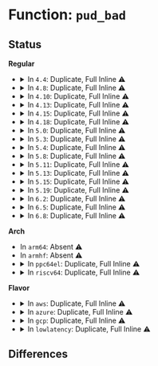 # Function: <code>pud_bad</code>

## Status
<b>Regular</b>
<ul>
<li>
<details>
<summary>In <code>4.4</code>: Duplicate, Full Inline ⚠️</summary>

**Collision:** Static Duplication

**Inline:** Full

**Transformation:** False

**Instances:**

```
In mm/gup.c (ffffffff811ba837)
Location: arch/x86/include/asm/pgtable.h:615
Inline: True
Inline callers:
  - mm/gup.c:follow_page_mask
```
```
In mm/memory.c (ffffffff811bc236)
Location: arch/x86/include/asm/pgtable.h:615
Inline: True
Inline callers:
  - mm/memory.c:free_pgd_range
  - mm/memory.c:unmap_page_range
  - mm/memory.c:copy_page_range
```
```
In mm/mprotect.c (ffffffff811c85e9)
Location: arch/x86/include/asm/pgtable.h:615
Inline: True
Inline callers:
  - mm/mprotect.c:change_protection_range
```
```
In mm/mremap.c (ffffffff811c93c9)
Location: arch/x86/include/asm/pgtable.h:615
Inline: True
Inline callers:
  - mm/mremap.c:move_page_tables
```
```
In mm/vmalloc.c (ffffffff811ce397)
Location: arch/x86/include/asm/pgtable.h:615
Inline: True
```
```
In mm/pagewalk.c (ffffffff811cfeb9)
Location: arch/x86/include/asm/pgtable.h:615
Inline: True
```
```
In mm/swapfile.c (ffffffff811d428e)
Location: arch/x86/include/asm/pgtable.h:615
Inline: True
Inline callers:
  - mm/swapfile.c:unuse_mm
```
</details>
</li>
<li>
<details>
<summary>In <code>4.8</code>: Duplicate, Full Inline ⚠️</summary>

**Collision:** Static Duplication

**Inline:** Full

**Transformation:** False

**Instances:**

```
In mm/gup.c (ffffffff811d4f0a)
Location: arch/x86/include/asm/pgtable.h:652
Inline: True
Inline callers:
  - mm/gup.c:follow_page_mask
```
```
In mm/memory.c (ffffffff811d8d70)
Location: arch/x86/include/asm/pgtable.h:652
Inline: True
Inline callers:
  - mm/memory.c:unmap_page_range
  - mm/memory.c:copy_page_range
  - mm/memory.c:free_pgd_range
```
```
In mm/mprotect.c (ffffffff811e47c0)
Location: arch/x86/include/asm/pgtable.h:652
Inline: True
Inline callers:
  - mm/mprotect.c:change_protection_range
```
```
In mm/mremap.c (ffffffff811e57b1)
Location: arch/x86/include/asm/pgtable.h:652
Inline: True
Inline callers:
  - mm/mremap.c:move_page_tables
```
```
In mm/vmalloc.c (ffffffff811eaf3d)
Location: arch/x86/include/asm/pgtable.h:652
Inline: True
```
```
In mm/pagewalk.c (ffffffff811ed008)
Location: arch/x86/include/asm/pgtable.h:652
Inline: True
```
```
In mm/swapfile.c (ffffffff811f208b)
Location: arch/x86/include/asm/pgtable.h:652
Inline: True
Inline callers:
  - mm/swapfile.c:unuse_mm
```
</details>
</li>
<li>
<details>
<summary>In <code>4.10</code>: Duplicate, Full Inline ⚠️</summary>

**Collision:** Static Duplication

**Inline:** Full

**Transformation:** False

**Instances:**

```
In mm/gup.c (ffffffff811e4f2a)
Location: arch/x86/include/asm/pgtable.h:652
Inline: True
Inline callers:
  - mm/gup.c:follow_page_mask
```
```
In mm/memory.c (ffffffff811e823b)
Location: arch/x86/include/asm/pgtable.h:652
Inline: True
Inline callers:
  - mm/memory.c:unmap_page_range
  - mm/memory.c:copy_page_range
  - mm/memory.c:free_pgd_range
```
```
In mm/mprotect.c (ffffffff811f47e0)
Location: arch/x86/include/asm/pgtable.h:652
Inline: True
Inline callers:
  - mm/mprotect.c:change_protection_range
```
```
In mm/mremap.c (ffffffff811f59f0)
Location: arch/x86/include/asm/pgtable.h:652
Inline: True
Inline callers:
  - mm/mremap.c:move_page_tables
```
```
In mm/pagewalk.c (ffffffff811f73f8)
Location: arch/x86/include/asm/pgtable.h:652
Inline: True
```
```
In mm/vmalloc.c (ffffffff811fc19d)
Location: arch/x86/include/asm/pgtable.h:652
Inline: True
```
```
In mm/swapfile.c (ffffffff81202a7e)
Location: arch/x86/include/asm/pgtable.h:652
Inline: True
Inline callers:
  - mm/swapfile.c:unuse_mm
```
</details>
</li>
<li>
<details>
<summary>In <code>4.13</code>: Duplicate, Full Inline ⚠️</summary>

**Collision:** Static Duplication

**Inline:** Full

**Transformation:** False

**Instances:**

```
In mm/gup.c (ffffffff811ef547)
Location: arch/x86/include/asm/pgtable.h:791
Inline: True
```
```
In mm/memory.c (ffffffff811f1a88)
Location: arch/x86/include/asm/pgtable.h:791
Inline: True
Inline callers:
  - mm/memory.c:__follow_pte_pmd
  - mm/memory.c:copy_page_range
  - mm/memory.c:free_pgd_range
```
```
In mm/mprotect.c (ffffffff811ff739)
Location: arch/x86/include/asm/pgtable.h:791
Inline: True
Inline callers:
  - mm/mprotect.c:change_protection_range
```
```
In mm/mremap.c (ffffffff812007ba)
Location: arch/x86/include/asm/pgtable.h:791
Inline: True
Inline callers:
  - mm/mremap.c:move_page_tables
```
```
In mm/vmalloc.c (ffffffff81205724)
Location: arch/x86/include/asm/pgtable.h:791
Inline: True
Inline callers:
  - mm/vmalloc.c:vmalloc_to_page
```
```
In mm/swapfile.c (ffffffff8120daa7)
Location: arch/x86/include/asm/pgtable.h:791
Inline: True
Inline callers:
  - mm/swapfile.c:unuse_mm
```
</details>
</li>
<li>
<details>
<summary>In <code>4.15</code>: Duplicate, Full Inline ⚠️</summary>

**Collision:** Static Duplication

**Inline:** Full

**Transformation:** False

**Instances:**

```
In mm/gup.c (ffffffff81206cf0)
Location: arch/x86/include/asm/pgtable.h:799
Inline: True
```
```
In mm/memory.c (ffffffff81208811)
Location: arch/x86/include/asm/pgtable.h:799
Inline: True
Inline callers:
  - mm/memory.c:__follow_pte_pmd
  - mm/memory.c:copy_page_range
  - mm/memory.c:free_pgd_range
```
```
In mm/mprotect.c (ffffffff81217cd0)
Location: arch/x86/include/asm/pgtable.h:799
Inline: True
Inline callers:
  - mm/mprotect.c:change_protection_range
```
```
In mm/mremap.c (ffffffff81218f8b)
Location: arch/x86/include/asm/pgtable.h:799
Inline: True
Inline callers:
  - mm/mremap.c:move_page_tables
```
```
In mm/vmalloc.c (ffffffff8121f71e)
Location: arch/x86/include/asm/pgtable.h:799
Inline: True
Inline callers:
  - mm/vmalloc.c:vmalloc_to_page
```
```
In mm/swapfile.c (ffffffff81228d3d)
Location: arch/x86/include/asm/pgtable.h:799
Inline: True
Inline callers:
  - mm/swapfile.c:unuse_mm
```
</details>
</li>
<li>
<details>
<summary>In <code>4.18</code>: Duplicate, Full Inline ⚠️</summary>

**Collision:** Static Duplication

**Inline:** Full

**Transformation:** False

**Instances:**

```
In mm/gup.c (ffffffff812274ee)
Location: arch/x86/include/asm/pgtable.h:841
Inline: True
```
```
In mm/memory.c (ffffffff8122984a)
Location: arch/x86/include/asm/pgtable.h:841
Inline: True
Inline callers:
  - mm/memory.c:__follow_pte_pmd
  - mm/memory.c:copy_page_range
  - mm/memory.c:free_pgd_range
```
```
In mm/mprotect.c (ffffffff81239b11)
Location: arch/x86/include/asm/pgtable.h:841
Inline: True
Inline callers:
  - mm/mprotect.c:change_protection
```
```
In mm/mremap.c (ffffffff8123a957)
Location: arch/x86/include/asm/pgtable.h:841
Inline: True
Inline callers:
  - mm/mremap.c:move_page_tables
```
```
In mm/vmalloc.c (ffffffff81240e9c)
Location: arch/x86/include/asm/pgtable.h:841
Inline: True
Inline callers:
  - mm/vmalloc.c:vmalloc_to_page
```
```
In mm/swapfile.c (ffffffff8124a03d)
Location: arch/x86/include/asm/pgtable.h:841
Inline: True
Inline callers:
  - mm/swapfile.c:unuse_vma
```
</details>
</li>
<li>
<details>
<summary>In <code>5.0</code>: Duplicate, Full Inline ⚠️</summary>

**Collision:** Static Duplication

**Inline:** Full

**Transformation:** False

**Instances:**

```
In mm/gup.c (ffffffff8123ac91)
Location: arch/x86/include/asm/pgtable.h:866
Inline: True
```
```
In mm/memory.c (ffffffff8123cd5a)
Location: arch/x86/include/asm/pgtable.h:866
Inline: True
Inline callers:
  - mm/memory.c:__follow_pte_pmd
  - mm/memory.c:copy_page_range
  - mm/memory.c:free_pgd_range
```
```
In mm/mprotect.c (ffffffff8124d434)
Location: arch/x86/include/asm/pgtable.h:866
Inline: True
Inline callers:
  - mm/mprotect.c:change_protection_range
```
```
In mm/mremap.c (ffffffff8124eb5a)
Location: arch/x86/include/asm/pgtable.h:866
Inline: True
Inline callers:
  - mm/mremap.c:move_page_tables
```
```
In mm/vmalloc.c (ffffffff81254bac)
Location: arch/x86/include/asm/pgtable.h:866
Inline: True
Inline callers:
  - mm/vmalloc.c:vmalloc_to_page
```
```
In mm/swapfile.c (ffffffff8125e67d)
Location: arch/x86/include/asm/pgtable.h:866
Inline: True
Inline callers:
  - mm/swapfile.c:unuse_vma
```
</details>
</li>
<li>
<details>
<summary>In <code>5.3</code>: Duplicate, Full Inline ⚠️</summary>

**Collision:** Static Duplication

**Inline:** Full

**Transformation:** False

**Instances:**

```
In mm/gup.c (ffffffff8124c70e)
Location: arch/x86/include/asm/pgtable.h:883
Inline: True
```
```
In mm/memory.c (ffffffff8124e9c8)
Location: arch/x86/include/asm/pgtable.h:883
Inline: True
Inline callers:
  - mm/memory.c:__follow_pte_pmd
  - mm/memory.c:copy_page_range
  - mm/memory.c:free_pud_range
```
```
In mm/mprotect.c (ffffffff8125fc2e)
Location: arch/x86/include/asm/pgtable.h:883
Inline: True
Inline callers:
  - mm/mprotect.c:change_protection_range
```
```
In mm/mremap.c (ffffffff81260eaf)
Location: arch/x86/include/asm/pgtable.h:883
Inline: True
Inline callers:
  - mm/mremap.c:move_page_tables
```
```
In mm/vmalloc.c (ffffffff81266f5c)
Location: arch/x86/include/asm/pgtable.h:883
Inline: True
Inline callers:
  - mm/vmalloc.c:vmalloc_to_page
```
```
In mm/swapfile.c (ffffffff8127b8ca)
Location: arch/x86/include/asm/pgtable.h:883
Inline: True
Inline callers:
  - mm/swapfile.c:try_to_unuse
```
</details>
</li>
<li>
<details>
<summary>In <code>5.4</code>: Duplicate, Full Inline ⚠️</summary>

**Collision:** Static Duplication

**Inline:** Full

**Transformation:** False

**Instances:**

```
In mm/gup.c (ffffffff8125ac3e)
Location: arch/x86/include/asm/pgtable.h:883
Inline: True
```
```
In mm/memory.c (ffffffff8125cf65)
Location: arch/x86/include/asm/pgtable.h:883
Inline: True
Inline callers:
  - mm/memory.c:__follow_pte_pmd
  - mm/memory.c:copy_page_range
  - mm/memory.c:free_pud_range
```
```
In mm/mprotect.c (ffffffff8126e4ee)
Location: arch/x86/include/asm/pgtable.h:883
Inline: True
Inline callers:
  - mm/mprotect.c:change_protection_range
```
```
In mm/mremap.c (ffffffff8126f648)
Location: arch/x86/include/asm/pgtable.h:883
Inline: True
Inline callers:
  - mm/mremap.c:move_page_tables
```
```
In mm/vmalloc.c (ffffffff8127585c)
Location: arch/x86/include/asm/pgtable.h:883
Inline: True
Inline callers:
  - mm/vmalloc.c:vmalloc_to_page
```
```
In mm/swapfile.c (ffffffff8128b3aa)
Location: arch/x86/include/asm/pgtable.h:883
Inline: True
Inline callers:
  - mm/swapfile.c:try_to_unuse
```
</details>
</li>
<li>
<details>
<summary>In <code>5.8</code>: Duplicate, Full Inline ⚠️</summary>

**Collision:** Static Duplication

**Inline:** Full

**Transformation:** False

**Instances:**

```
In mm/gup.c (ffffffff81288fa1)
Location: arch/x86/include/asm/pgtable.h:887
Inline: True
```
```
In mm/memory.c (ffffffff8128d593)
Location: arch/x86/include/asm/pgtable.h:887
Inline: True
Inline callers:
  - mm/memory.c:__follow_pte_pmd
  - mm/memory.c:__handle_mm_fault
  - mm/memory.c:apply_to_p4d_range
  - mm/memory.c:unmap_page_range
  - mm/memory.c:copy_page_range
  - mm/memory.c:free_pud_range
```
```
In mm/mprotect.c (ffffffff8129eee5)
Location: arch/x86/include/asm/pgtable.h:887
Inline: True
Inline callers:
  - mm/mprotect.c:change_p4d_range
```
```
In mm/mremap.c (ffffffff8129fb62)
Location: arch/x86/include/asm/pgtable.h:887
Inline: True
Inline callers:
  - mm/mremap.c:get_old_pmd
```
```
In mm/vmalloc.c (ffffffff812a7272)
Location: arch/x86/include/asm/pgtable.h:887
Inline: True
Inline callers:
  - mm/vmalloc.c:vmalloc_to_page
```
```
In mm/swapfile.c (ffffffff812bdd86)
Location: arch/x86/include/asm/pgtable.h:887
Inline: True
Inline callers:
  - mm/swapfile.c:unuse_p4d_range
```
```
In mm/mapping_dirty_helpers.c (ffffffff8130ca76)
Location: arch/x86/include/asm/pgtable.h:887
Inline: True
Inline callers:
  - mm/mapping_dirty_helpers.c:wp_clean_pud_entry
```
</details>
</li>
<li>
<details>
<summary>In <code>5.11</code>: Duplicate, Full Inline ⚠️</summary>

**Collision:** Static Duplication

**Inline:** Full

**Transformation:** False

**Instances:**

```
In mm/gup.c (ffffffff81292c81)
Location: arch/x86/include/asm/pgtable.h:886
Inline: True
```
```
In mm/memory.c (ffffffff8129fa44)
Location: arch/x86/include/asm/pgtable.h:886
Inline: True
Inline callers:
  - mm/memory.c:follow_invalidate_pte
  - mm/memory.c:__handle_mm_fault
  - mm/memory.c:__apply_to_page_range
  - mm/memory.c:unmap_page_range
  - mm/memory.c:copy_p4d_range
  - mm/memory.c:free_pud_range
```
```
In mm/mprotect.c (ffffffff812aa2a9)
Location: arch/x86/include/asm/pgtable.h:886
Inline: True
Inline callers:
  - mm/mprotect.c:change_p4d_range
```
```
In mm/mremap.c (ffffffff812aafea)
Location: arch/x86/include/asm/pgtable.h:886
Inline: True
Inline callers:
  - mm/mremap.c:get_old_pud
```
```
In mm/vmalloc.c (ffffffff812b24f2)
Location: arch/x86/include/asm/pgtable.h:886
Inline: True
Inline callers:
  - mm/vmalloc.c:vmalloc_to_page
```
```
In mm/swapfile.c (ffffffff812c98aa)
Location: arch/x86/include/asm/pgtable.h:886
Inline: True
Inline callers:
  - mm/swapfile.c:unuse_p4d_range
```
```
In mm/mapping_dirty_helpers.c (ffffffff813189b6)
Location: arch/x86/include/asm/pgtable.h:886
Inline: True
Inline callers:
  - mm/mapping_dirty_helpers.c:wp_clean_pud_entry
```
</details>
</li>
<li>
<details>
<summary>In <code>5.13</code>: Duplicate, Full Inline ⚠️</summary>

**Collision:** Static Duplication

**Inline:** Full

**Transformation:** False

**Instances:**

```
In mm/gup.c (ffffffff812986b6)
Location: arch/x86/include/asm/pgtable.h:886
Inline: True
```
```
In mm/memory.c (ffffffff812a52bd)
Location: arch/x86/include/asm/pgtable.h:886
Inline: True
Inline callers:
  - mm/memory.c:follow_invalidate_pte
  - mm/memory.c:__handle_mm_fault
  - mm/memory.c:apply_to_pud_range
  - mm/memory.c:unmap_page_range
  - mm/memory.c:copy_p4d_range
  - mm/memory.c:free_pud_range
```
```
In mm/mprotect.c (ffffffff812af6e9)
Location: arch/x86/include/asm/pgtable.h:886
Inline: True
Inline callers:
  - mm/mprotect.c:change_p4d_range
```
```
In mm/mremap.c (ffffffff812b042c)
Location: arch/x86/include/asm/pgtable.h:886
Inline: True
Inline callers:
  - mm/mremap.c:get_old_pud
```
```
In mm/vmalloc.c (ffffffff812b8c15)
Location: arch/x86/include/asm/pgtable.h:886
Inline: True
Inline callers:
  - mm/vmalloc.c:vmalloc_to_page
  - mm/vmalloc.c:vunmap_range_noflush
```
```
In mm/swapfile.c (ffffffff812d0518)
Location: arch/x86/include/asm/pgtable.h:886
Inline: True
Inline callers:
  - mm/swapfile.c:unuse_vma
```
```
In mm/mapping_dirty_helpers.c (ffffffff8131eba6)
Location: arch/x86/include/asm/pgtable.h:886
Inline: True
Inline callers:
  - mm/mapping_dirty_helpers.c:wp_clean_pud_entry
```
</details>
</li>
<li>
<details>
<summary>In <code>5.15</code>: Duplicate, Full Inline ⚠️</summary>

**Collision:** Static Duplication

**Inline:** Full

**Transformation:** False

**Instances:**

```
In mm/gup.c (ffffffff812d90f8)
Location: arch/x86/include/asm/pgtable.h:857
Inline: True
```
```
In mm/memory.c (ffffffff812e681a)
Location: arch/x86/include/asm/pgtable.h:857
Inline: True
Inline callers:
  - mm/memory.c:follow_invalidate_pte
  - mm/memory.c:__handle_mm_fault
  - mm/memory.c:apply_to_pud_range
  - mm/memory.c:unmap_page_range
  - mm/memory.c:copy_p4d_range
  - mm/memory.c:free_pud_range
```
```
In mm/mprotect.c (ffffffff812f0f1b)
Location: arch/x86/include/asm/pgtable.h:857
Inline: True
Inline callers:
  - mm/mprotect.c:change_p4d_range
```
```
In mm/mremap.c (ffffffff812f1c6e)
Location: arch/x86/include/asm/pgtable.h:857
Inline: True
Inline callers:
  - mm/mremap.c:get_old_pud
```
```
In mm/vmalloc.c (ffffffff812fb1ca)
Location: arch/x86/include/asm/pgtable.h:857
Inline: True
Inline callers:
  - mm/vmalloc.c:vmalloc_to_page
  - mm/vmalloc.c:vunmap_range_noflush
  - mm/vmalloc.c:vunmap_range_noflush
```
```
In mm/swapfile.c (ffffffff81315a63)
Location: arch/x86/include/asm/pgtable.h:857
Inline: True
Inline callers:
  - mm/swapfile.c:unuse_vma
```
```
In mm/mapping_dirty_helpers.c (ffffffff8136bf86)
Location: arch/x86/include/asm/pgtable.h:857
Inline: True
Inline callers:
  - mm/mapping_dirty_helpers.c:wp_clean_pud_entry
```
</details>
</li>
<li>
<details>
<summary>In <code>5.19</code>: Duplicate, Full Inline ⚠️</summary>

**Collision:** Static Duplication

**Inline:** Full

**Transformation:** False

**Instances:**

```
In mm/gup.c (ffffffff81339098)
Location: arch/x86/include/asm/pgtable.h:855
Inline: True
```
```
In mm/memory.c (ffffffff8133d807)
Location: arch/x86/include/asm/pgtable.h:855
Inline: True
Inline callers:
  - mm/memory.c:follow_pte
  - mm/memory.c:__handle_mm_fault
  - mm/memory.c:apply_to_pud_range
  - mm/memory.c:unmap_page_range
  - mm/memory.c:copy_p4d_range
  - mm/memory.c:free_pud_range
```
```
In mm/mprotect.c (ffffffff81354b21)
Location: arch/x86/include/asm/pgtable.h:855
Inline: True
Inline callers:
  - mm/mprotect.c:change_protection_range
```
```
In mm/mremap.c (ffffffff81355832)
Location: arch/x86/include/asm/pgtable.h:855
Inline: True
Inline callers:
  - mm/mremap.c:get_old_pud
```
```
In mm/vmalloc.c (ffffffff813626cd)
Location: arch/x86/include/asm/pgtable.h:855
Inline: True
Inline callers:
  - mm/vmalloc.c:vmalloc_to_page
  - mm/vmalloc.c:vunmap_p4d_range
  - mm/vmalloc.c:vunmap_p4d_range
```
```
In mm/swapfile.c (ffffffff81381060)
Location: arch/x86/include/asm/pgtable.h:855
Inline: True
Inline callers:
  - mm/swapfile.c:unuse_vma
```
```
In mm/mapping_dirty_helpers.c (ffffffff813ea1b1)
Location: arch/x86/include/asm/pgtable.h:855
Inline: True
Inline callers:
  - mm/mapping_dirty_helpers.c:wp_clean_pud_entry
```
</details>
</li>
<li>
<details>
<summary>In <code>6.2</code>: Duplicate, Full Inline ⚠️</summary>

**Collision:** Static Duplication

**Inline:** Full

**Transformation:** False

**Instances:**

```
In mm/gup.c (ffffffff813b09ce)
Location: arch/x86/include/asm/pgtable.h:873
Inline: True
Inline callers:
  - mm/gup.c:follow_p4d_mask
```
```
In mm/memory.c (ffffffff813b6827)
Location: arch/x86/include/asm/pgtable.h:873
Inline: True
Inline callers:
  - mm/memory.c:follow_pte
  - mm/memory.c:__handle_mm_fault
  - mm/memory.c:apply_to_pud_range
  - mm/memory.c:unmap_page_range
  - mm/memory.c:copy_p4d_range
  - mm/memory.c:free_pud_range
```
```
In mm/mprotect.c (ffffffff813cf083)
Location: arch/x86/include/asm/pgtable.h:873
Inline: True
Inline callers:
  - mm/mprotect.c:change_protection_range
```
```
In mm/mremap.c (ffffffff813cffa2)
Location: arch/x86/include/asm/pgtable.h:873
Inline: True
Inline callers:
  - mm/mremap.c:get_old_pud
```
```
In mm/vmalloc.c (ffffffff813de063)
Location: arch/x86/include/asm/pgtable.h:873
Inline: True
Inline callers:
  - mm/vmalloc.c:vmalloc_to_page
  - mm/vmalloc.c:vunmap_p4d_range
  - mm/vmalloc.c:vunmap_p4d_range
```
```
In mm/swapfile.c (ffffffff813ff84c)
Location: arch/x86/include/asm/pgtable.h:873
Inline: True
Inline callers:
  - mm/swapfile.c:unuse_vma
```
```
In mm/mapping_dirty_helpers.c (ffffffff81472274)
Location: arch/x86/include/asm/pgtable.h:873
Inline: True
Inline callers:
  - mm/mapping_dirty_helpers.c:wp_clean_pud_entry
```
</details>
</li>
<li>
<details>
<summary>In <code>6.5</code>: Duplicate, Full Inline ⚠️</summary>

**Collision:** Static Duplication

**Inline:** Full

**Transformation:** False

**Instances:**

```
In mm/gup.c (ffffffff813e4e08)
Location: arch/x86/include/asm/pgtable.h:874
Inline: True
Inline callers:
  - mm/gup.c:follow_p4d_mask
```
```
In mm/memory.c (ffffffff813eb245)
Location: arch/x86/include/asm/pgtable.h:874
Inline: True
Inline callers:
  - mm/memory.c:follow_pte
  - mm/memory.c:__handle_mm_fault
  - mm/memory.c:apply_to_pud_range
  - mm/memory.c:unmap_page_range
  - mm/memory.c:copy_p4d_range
  - mm/memory.c:free_pud_range
```
```
In mm/mprotect.c (ffffffff81403757)
Location: arch/x86/include/asm/pgtable.h:874
Inline: True
Inline callers:
  - mm/mprotect.c:change_p4d_range
```
```
In mm/mremap.c (ffffffff81404a65)
Location: arch/x86/include/asm/pgtable.h:874
Inline: True
Inline callers:
  - mm/mremap.c:get_old_pud
```
```
In mm/vmalloc.c (ffffffff814128bd)
Location: arch/x86/include/asm/pgtable.h:874
Inline: True
Inline callers:
  - mm/vmalloc.c:vmalloc_to_page
  - mm/vmalloc.c:vunmap_p4d_range
  - mm/vmalloc.c:vunmap_p4d_range
```
```
In mm/swapfile.c (ffffffff81432544)
Location: arch/x86/include/asm/pgtable.h:874
Inline: True
```
</details>
</li>
<li>
<details>
<summary>In <code>6.8</code>: Duplicate, Full Inline ⚠️</summary>

**Collision:** Static Duplication

**Inline:** Full

**Transformation:** False

**Instances:**

```
In mm/gup.c (ffffffff8140f61c)
Location: arch/x86/include/asm/pgtable.h:1096
Inline: True
```
```
In mm/memory.c (ffffffff8141526e)
Location: arch/x86/include/asm/pgtable.h:1096
Inline: True
Inline callers:
  - mm/memory.c:follow_pte
  - mm/memory.c:__handle_mm_fault
  - mm/memory.c:apply_to_pud_range
  - mm/memory.c:unmap_page_range
  - mm/memory.c:copy_p4d_range
  - mm/memory.c:free_pud_range
```
```
In mm/mprotect.c (ffffffff8142fcd7)
Location: arch/x86/include/asm/pgtable.h:1096
Inline: True
Inline callers:
  - mm/mprotect.c:change_p4d_range
```
```
In mm/mremap.c (ffffffff81431035)
Location: arch/x86/include/asm/pgtable.h:1096
Inline: True
Inline callers:
  - mm/mremap.c:get_old_pud
```
```
In mm/vmalloc.c (ffffffff8143f32d)
Location: arch/x86/include/asm/pgtable.h:1096
Inline: True
Inline callers:
  - mm/vmalloc.c:vmalloc_to_page
  - mm/vmalloc.c:vunmap_p4d_range
  - mm/vmalloc.c:vunmap_p4d_range
```
```
In mm/swapfile.c (ffffffff8146b964)
Location: arch/x86/include/asm/pgtable.h:1096
Inline: True
```
</details>
</li>
</ul>
<b>Arch</b>
<ul>
<li>
In <code>arm64</code>: Absent ⚠️
</li>
<li>
In <code>armhf</code>: Absent ⚠️
</li>
<li>
<details>
<summary>In <code>ppc64el</code>: Duplicate, Full Inline ⚠️</summary>

**Collision:** Static Duplication

**Inline:** Full

**Transformation:** False

**Instances:**

```
In arch/powerpc/mm/hugetlbpage.c (c0000000000a5c70)
Location: arch/powerpc/include/asm/book3s/64/pgtable.h:939
Inline: True
Inline callers:
  - arch/powerpc/mm/hugetlbpage.c:hugetlb_free_pgd_range
```
```
In mm/gup.c (c0000000003b8878)
Location: arch/powerpc/include/asm/book3s/64/pgtable.h:939
Inline: True
Inline callers:
  - mm/gup.c:follow_page_mask
```
```
In mm/memory.c (c0000000003baf78)
Location: arch/powerpc/include/asm/book3s/64/pgtable.h:939
Inline: True
Inline callers:
  - mm/memory.c:__follow_pte_pmd
  - mm/memory.c:unmap_page_range
  - mm/memory.c:copy_page_range
  - mm/memory.c:free_pgd_range
```
```
In mm/mprotect.c (c0000000003d1f78)
Location: arch/powerpc/include/asm/book3s/64/pgtable.h:939
Inline: True
Inline callers:
  - mm/mprotect.c:change_protection_range
```
```
In mm/mremap.c (c0000000003d3c68)
Location: arch/powerpc/include/asm/book3s/64/pgtable.h:939
Inline: True
Inline callers:
  - mm/mremap.c:move_page_tables
```
```
In mm/vmalloc.c (c0000000003dbaa4)
Location: arch/powerpc/include/asm/book3s/64/pgtable.h:939
Inline: True
Inline callers:
  - mm/vmalloc.c:vmalloc_to_page
  - mm/vmalloc.c:vmalloc_to_page
  - mm/vmalloc.c:vunmap_page_range
```
```
In mm/swapfile.c (c0000000003fcf1c)
Location: arch/powerpc/include/asm/book3s/64/pgtable.h:939
Inline: True
Inline callers:
  - mm/swapfile.c:try_to_unuse
```
</details>
</li>
<li>
<details>
<summary>In <code>riscv64</code>: Duplicate, Full Inline ⚠️</summary>

**Collision:** Static Duplication

**Inline:** Full

**Transformation:** False

**Instances:**

```
In mm/gup.c (ffffffe000204a12)
Location: arch/riscv/include/asm/pgtable-64.h:41
Inline: True
```
```
In mm/memory.c (ffffffe00020660e)
Location: arch/riscv/include/asm/pgtable-64.h:41
Inline: True
Inline callers:
  - mm/memory.c:__follow_pte_pmd
  - mm/memory.c:unmap_page_range
  - mm/memory.c:copy_page_range
  - mm/memory.c:free_pgd_range
```
```
In mm/mprotect.c (ffffffe000211124)
Location: arch/riscv/include/asm/pgtable-64.h:41
Inline: True
Inline callers:
  - mm/mprotect.c:change_protection_range
```
```
In mm/mremap.c (ffffffe000211b18)
Location: arch/riscv/include/asm/pgtable-64.h:41
Inline: True
Inline callers:
  - mm/mremap.c:move_page_tables
```
```
In mm/vmalloc.c (ffffffe0002151f6)
Location: arch/riscv/include/asm/pgtable-64.h:41
Inline: True
Inline callers:
  - mm/vmalloc.c:vmalloc_to_page
```
```
In mm/swapfile.c (ffffffe0002268fc)
Location: arch/riscv/include/asm/pgtable-64.h:41
Inline: True
Inline callers:
  - mm/swapfile.c:try_to_unuse
```
</details>
</li>
</ul>
<b>Flavor</b>
<ul>
<li>
<details>
<summary>In <code>aws</code>: Duplicate, Full Inline ⚠️</summary>

**Collision:** Static Duplication

**Inline:** Full

**Transformation:** False

**Instances:**

```
In mm/gup.c (ffffffff8125328e)
Location: arch/x86/include/asm/pgtable.h:883
Inline: True
```
```
In mm/memory.c (ffffffff812555b5)
Location: arch/x86/include/asm/pgtable.h:883
Inline: True
Inline callers:
  - mm/memory.c:__follow_pte_pmd
  - mm/memory.c:copy_page_range
  - mm/memory.c:free_pud_range
```
```
In mm/mprotect.c (ffffffff81266b3e)
Location: arch/x86/include/asm/pgtable.h:883
Inline: True
Inline callers:
  - mm/mprotect.c:change_protection_range
```
```
In mm/mremap.c (ffffffff81267c98)
Location: arch/x86/include/asm/pgtable.h:883
Inline: True
Inline callers:
  - mm/mremap.c:move_page_tables
```
```
In mm/vmalloc.c (ffffffff8126deac)
Location: arch/x86/include/asm/pgtable.h:883
Inline: True
Inline callers:
  - mm/vmalloc.c:vmalloc_to_page
```
```
In mm/swapfile.c (ffffffff8128398a)
Location: arch/x86/include/asm/pgtable.h:883
Inline: True
Inline callers:
  - mm/swapfile.c:try_to_unuse
```
</details>
</li>
<li>
<details>
<summary>In <code>azure</code>: Duplicate, Full Inline ⚠️</summary>

**Collision:** Static Duplication

**Inline:** Full

**Transformation:** False

**Instances:**

```
In mm/gup.c (ffffffff81245f80)
Location: arch/x86/include/asm/pgtable.h:883
Inline: True
```
```
In mm/memory.c (ffffffff81247cee)
Location: arch/x86/include/asm/pgtable.h:883
Inline: True
Inline callers:
  - mm/memory.c:__follow_pte_pmd
  - mm/memory.c:copy_page_range
  - mm/memory.c:free_pgd_range
```
```
In mm/mprotect.c (ffffffff812589f4)
Location: arch/x86/include/asm/pgtable.h:883
Inline: True
Inline callers:
  - mm/mprotect.c:change_protection_range
```
```
In mm/mremap.c (ffffffff81259fe6)
Location: arch/x86/include/asm/pgtable.h:883
Inline: True
Inline callers:
  - mm/mremap.c:move_page_tables
```
```
In mm/vmalloc.c (ffffffff8125fece)
Location: arch/x86/include/asm/pgtable.h:883
Inline: True
Inline callers:
  - mm/vmalloc.c:vmalloc_to_page
```
```
In mm/swapfile.c (ffffffff81275833)
Location: arch/x86/include/asm/pgtable.h:883
Inline: True
Inline callers:
  - mm/swapfile.c:try_to_unuse
```
</details>
</li>
<li>
<details>
<summary>In <code>gcp</code>: Duplicate, Full Inline ⚠️</summary>

**Collision:** Static Duplication

**Inline:** Full

**Transformation:** False

**Instances:**

```
In mm/gup.c (ffffffff8125102e)
Location: arch/x86/include/asm/pgtable.h:883
Inline: True
```
```
In mm/memory.c (ffffffff81253355)
Location: arch/x86/include/asm/pgtable.h:883
Inline: True
Inline callers:
  - mm/memory.c:__follow_pte_pmd
  - mm/memory.c:copy_page_range
  - mm/memory.c:free_pud_range
```
```
In mm/mprotect.c (ffffffff812648de)
Location: arch/x86/include/asm/pgtable.h:883
Inline: True
Inline callers:
  - mm/mprotect.c:change_protection_range
```
```
In mm/mremap.c (ffffffff81265a38)
Location: arch/x86/include/asm/pgtable.h:883
Inline: True
Inline callers:
  - mm/mremap.c:move_page_tables
```
```
In mm/vmalloc.c (ffffffff8126bc4c)
Location: arch/x86/include/asm/pgtable.h:883
Inline: True
Inline callers:
  - mm/vmalloc.c:vmalloc_to_page
```
```
In mm/swapfile.c (ffffffff8128179a)
Location: arch/x86/include/asm/pgtable.h:883
Inline: True
Inline callers:
  - mm/swapfile.c:try_to_unuse
```
</details>
</li>
<li>
<details>
<summary>In <code>lowlatency</code>: Duplicate, Full Inline ⚠️</summary>

**Collision:** Static Duplication

**Inline:** Full

**Transformation:** False

**Instances:**

```
In mm/gup.c (ffffffff812609a7)
Location: arch/x86/include/asm/pgtable.h:883
Inline: True
```
```
In mm/memory.c (ffffffff81262d65)
Location: arch/x86/include/asm/pgtable.h:883
Inline: True
Inline callers:
  - mm/memory.c:__follow_pte_pmd
  - mm/memory.c:copy_page_range
  - mm/memory.c:free_pud_range
```
```
In mm/mprotect.c (ffffffff812742a7)
Location: arch/x86/include/asm/pgtable.h:883
Inline: True
Inline callers:
  - mm/mprotect.c:change_protection_range
```
```
In mm/mremap.c (ffffffff812753da)
Location: arch/x86/include/asm/pgtable.h:883
Inline: True
Inline callers:
  - mm/mremap.c:move_page_tables
```
```
In mm/vmalloc.c (ffffffff8127b65c)
Location: arch/x86/include/asm/pgtable.h:883
Inline: True
Inline callers:
  - mm/vmalloc.c:vmalloc_to_page
```
```
In mm/swapfile.c (ffffffff812914d5)
Location: arch/x86/include/asm/pgtable.h:883
Inline: True
Inline callers:
  - mm/swapfile.c:try_to_unuse
```
</details>
</li>
</ul>

## Differences
